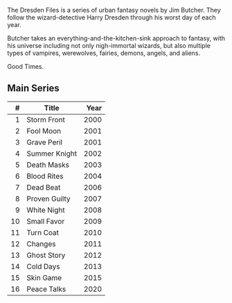 <!-- njnmdoc:  title="Dresden Files"  -->
The Dresden Files is a series of urban fantasy novels by Jim Butcher. They follow the wizard-detective Harry Dresden through his worst day of each year.

Butcher takes an everything-and-the-kitchen-sink approach to fantasy, with his universe including not only nigh-immortal wizards, but also multiple types of vampires, werewolves, fairies, demons, angels, and aliens.

Good Times.

## Main Series

|  # | Title                   | Year |
| -: | ----------------------- | ---: |
|  1 | Storm Front             | 2000 |
|  2 | Fool Moon               | 2001 |
|  3 | Grave Peril             | 2001 |
|  4 | Summer Knight           | 2002 |
|  5 | Death Masks             | 2003 |
|  6 | Blood Rites             | 2004 |
|  7 | Dead Beat               | 2006 |
|  8 | Proven Guilty           | 2007 |
|  9 | White Night             | 2008 |
| 10 | Small Favor             | 2009 |
| 11 | Turn Coat               | 2010 |
| 12 | Changes                 | 2011 |
| 13 | Ghost Story             | 2012 |
| 14 | Cold Days               | 2013 |
| 15 | Skin Game               | 2015 |
| 16 | Peace Talks             | 2020 |
